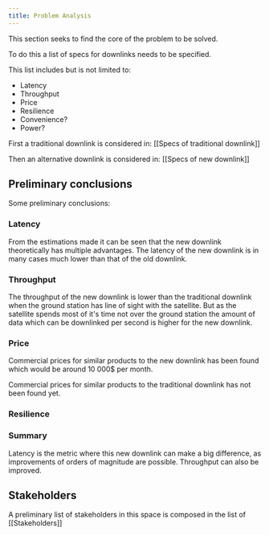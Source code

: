 ```yaml
---
title: Problem Analysis
---
```

This section seeks to find the core of the problem to be solved. 

To do this a list of specs for downlinks needs to be specified. 

This list includes but is not limited to: 
- Latency
- Throughput
- Price 
- Resilience 
- Convenience? 
- Power?

First a traditional downlink is considered in: [[Specs of traditional downlink]]

Then an alternative downlink is considered in: [[Specs of new downlink]]
## Preliminary conclusions 
Some preliminary conclusions: 
### Latency
From the estimations made it can be seen that the new downlink theoretically has multiple advantages. The latency of the new downlink is in many cases much lower than that of the old downlink. 

### Throughput
The throughput of the new downlink is lower than the traditional downlink when the ground station has line of sight with the satellite. But as the satellite spends most of it's time not over the ground station the amount of data which can be downlinked per second is higher for the new downlink. 

### Price 

Commercial prices for similar products to the new downlink has been found which would be around 10 000$ per month. 

Commercial prices for similar products to the traditional downlink has not been found yet.

### Resilience 

### Summary 
Latency is the metric where this new downlink can make a big difference, as improvements of orders of magnitude are possible. Throughput can also be improved.  

## Stakeholders 
A preliminary list of stakeholders in this space is composed in the list of [[Stakeholders]]